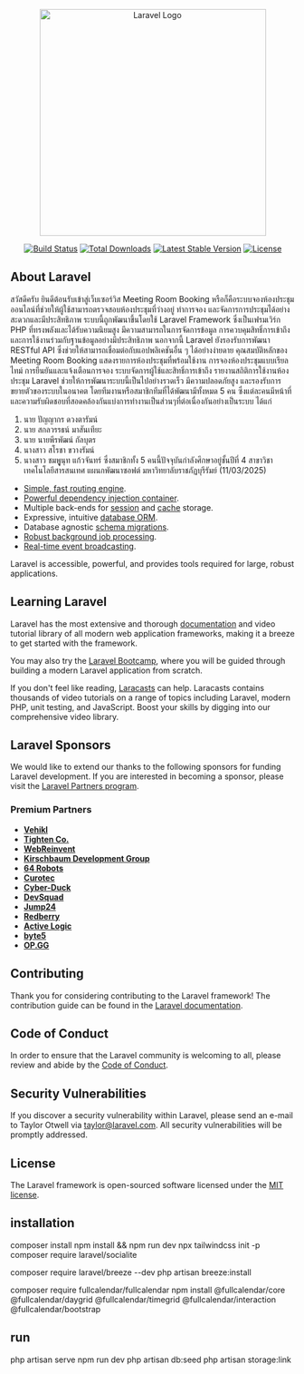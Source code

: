 <p align="center"><a href="https://laravel.com" target="_blank"><img src="https://raw.githubusercontent.com/laravel/art/master/logo-lockup/5%20SVG/2%20CMYK/1%20Full%20Color/laravel-logolockup-cmyk-red.svg" width="400" alt="Laravel Logo"></a></p>

<p align="center">
<a href="https://github.com/laravel/framework/actions"><img src="https://github.com/laravel/framework/workflows/tests/badge.svg" alt="Build Status"></a>
<a href="https://packagist.org/packages/laravel/framework"><img src="https://img.shields.io/packagist/dt/laravel/framework" alt="Total Downloads"></a>
<a href="https://packagist.org/packages/laravel/framework"><img src="https://img.shields.io/packagist/v/laravel/framework" alt="Latest Stable Version"></a>
<a href="https://packagist.org/packages/laravel/framework"><img src="https://img.shields.io/packagist/l/laravel/framework" alt="License"></a>
</p>

## About Laravel

สวัสดีครับ ยินดีต้อนรับเข้าสู่เว็บเซอร์วิส Meeting Room Booking หรือก็คือระบบจองห้องประชุมออนไลน์ที่ช่วยให้ผู้ใช้สามารถตรวจสอบห้องประชุมที่ว่างอยู่ ทำการจอง และจัดการการประชุมได้อย่างสะดวกและมีประสิทธิภาพ
ระบบนี้ถูกพัฒนาขึ้นโดยใช้ Laravel Framework ซึ่งเป็นเฟรมเวิร์ก PHP ที่ทรงพลังและได้รับความนิยมสูง มีความสามารถในการจัดการข้อมูล การควบคุมสิทธิ์การเข้าถึง และการใช้งานร่วมกับฐานข้อมูลอย่างมีประสิทธิภาพ นอกจากนี้ Laravel ยังรองรับการพัฒนา RESTful API ซึ่งช่วยให้สามารถเชื่อมต่อกับแอปพลิเคชันอื่น ๆ ได้อย่างง่ายดาย
คุณสมบัติหลักของ Meeting Room Booking
แสดงรายการห้องประชุมที่พร้อมใช้งาน
การจองห้องประชุมแบบเรียลไทม์
การยืนยันและแจ้งเตือนการจอง
ระบบจัดการผู้ใช้และสิทธิ์การเข้าถึง
รายงานสถิติการใช้งานห้องประชุม
Laravel ช่วยให้การพัฒนาระบบนี้เป็นไปอย่างรวดเร็ว มีความปลอดภัยสูง และรองรับการขยายตัวของระบบในอนาคต
โดยทีมงานหรือสมาชิกทีมที่ได้พัฒนามีทั้งหมด 5 คน ซึ่งแต่ละคนมีหน้าที่และความรับผิดชอบที่สอดคล้องกันแบ่งการทำงานเป็นส่วนๆที่ต่อเนื่องกันอย่างเป็นระบบ ได้แก่
1. นาย ปัญญากร ดวงตารัมน์
2. นาย สกลวรรธน์ มาสันเทียะ
3. นาย นายพีรพัฒน์ กัลบุตร
4. นางสาว สโรชา ขวางรัมน์
5. นางสาว ชมพููนุท แก้วจันทร์
ซึ่งสมาชิกทั้ง 5 คนนี้ปัจจุบันกำลังศึกษาอยู่ชั้นปีที่ 4 สาขาวิชาเทคโนโลยีสารสนเทศ แผนกพัฒนาซอฟต์ มหาวิทยาลับราชภัฏบุรีรัมย์ (11/03/2025)
- [Simple, fast routing engine](https://laravel.com/docs/routing).
- [Powerful dependency injection container](https://laravel.com/docs/container).
- Multiple back-ends for [session](https://laravel.com/docs/session) and [cache](https://laravel.com/docs/cache) storage.
- Expressive, intuitive [database ORM](https://laravel.com/docs/eloquent).
- Database agnostic [schema migrations](https://laravel.com/docs/migrations).
- [Robust background job processing](https://laravel.com/docs/queues).
- [Real-time event broadcasting](https://laravel.com/docs/broadcasting).

Laravel is accessible, powerful, and provides tools required for large, robust applications.

## Learning Laravel

Laravel has the most extensive and thorough [documentation](https://laravel.com/docs) and video tutorial library of all modern web application frameworks, making it a breeze to get started with the framework.

You may also try the [Laravel Bootcamp](https://bootcamp.laravel.com), where you will be guided through building a modern Laravel application from scratch.

If you don't feel like reading, [Laracasts](https://laracasts.com) can help. Laracasts contains thousands of video tutorials on a range of topics including Laravel, modern PHP, unit testing, and JavaScript. Boost your skills by digging into our comprehensive video library.

## Laravel Sponsors

We would like to extend our thanks to the following sponsors for funding Laravel development. If you are interested in becoming a sponsor, please visit the [Laravel Partners program](https://partners.laravel.com).

### Premium Partners

- **[Vehikl](https://vehikl.com/)**
- **[Tighten Co.](https://tighten.co)**
- **[WebReinvent](https://webreinvent.com/)**
- **[Kirschbaum Development Group](https://kirschbaumdevelopment.com)**
- **[64 Robots](https://64robots.com)**
- **[Curotec](https://www.curotec.com/services/technologies/laravel/)**
- **[Cyber-Duck](https://cyber-duck.co.uk)**
- **[DevSquad](https://devsquad.com/hire-laravel-developers)**
- **[Jump24](https://jump24.co.uk)**
- **[Redberry](https://redberry.international/laravel/)**
- **[Active Logic](https://activelogic.com)**
- **[byte5](https://byte5.de)**
- **[OP.GG](https://op.gg)**

## Contributing

Thank you for considering contributing to the Laravel framework! The contribution guide can be found in the [Laravel documentation](https://laravel.com/docs/contributions).

## Code of Conduct

In order to ensure that the Laravel community is welcoming to all, please review and abide by the [Code of Conduct](https://laravel.com/docs/contributions#code-of-conduct).

## Security Vulnerabilities

If you discover a security vulnerability within Laravel, please send an e-mail to Taylor Otwell via [taylor@laravel.com](mailto:taylor@laravel.com). All security vulnerabilities will be promptly addressed.

## License

The Laravel framework is open-sourced software licensed under the [MIT license](https://opensource.org/licenses/MIT).

## installation
composer install
npm install && npm run dev
npx tailwindcss init -p
composer require laravel/socialite

composer require laravel/breeze --dev
php artisan breeze:install

composer require fullcalendar/fullcalendar
npm install @fullcalendar/core @fullcalendar/daygrid @fullcalendar/timegrid @fullcalendar/interaction @fullcalendar/bootstrap

## run
php artisan serve
npm run dev
php artisan db:seed
php artisan storage:link

